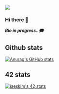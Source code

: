 ![](https://komarev.com/ghpvc/?username=thezedzed&color=blue) <br>

### Hi there 👋

***Bio in progress..:right_anger_bubble:*** <br>

## Github stats
[![Anurag's GitHub stats](https://github-readme-stats.vercel.app/api?username=thezedzed&count_private=true&show_icons=true&theme=radical)](https://github.com/anuraghazra/github-readme-stats)

## 42 stats
[![jaeskim's 42 stats](https://badge42.herokuapp.com/api/stats/azeraoul?privacyName=true)](https://github.com/JaeSeoKim/badge42)
